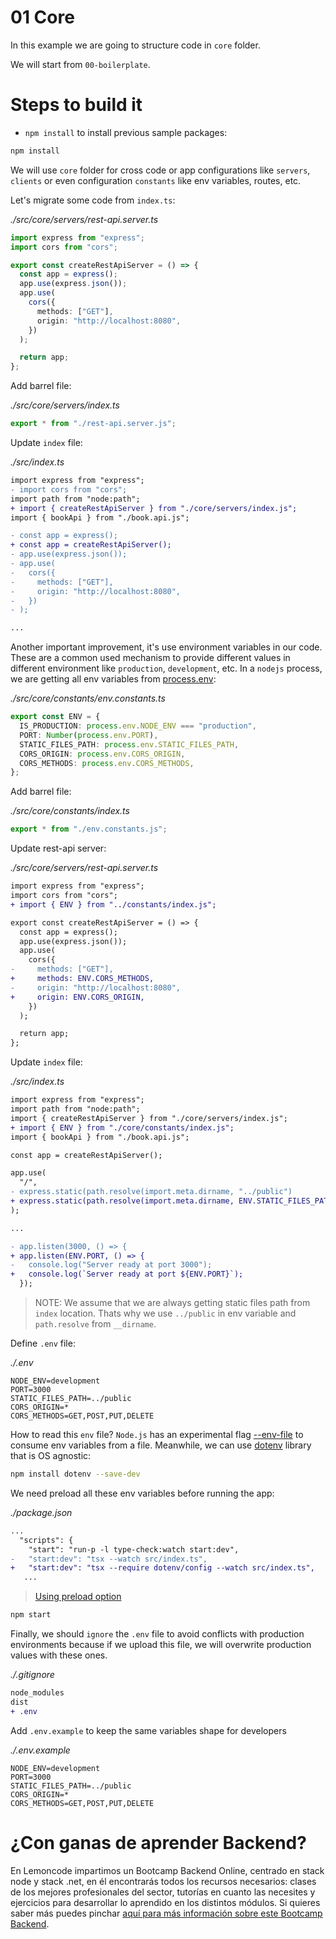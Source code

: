 # 01 Core

In this example we are going to structure code in `core` folder.

We will start from `00-boilerplate`.

# Steps to build it

- `npm install` to install previous sample packages:

```bash
npm install

```

We will use `core` folder for cross code or app configurations like `servers`, `clients` or even configuration `constants` like env variables, routes, etc.

Let's migrate some code from `index.ts`:

_./src/core/servers/rest-api.server.ts_

```typescript
import express from "express";
import cors from "cors";

export const createRestApiServer = () => {
  const app = express();
  app.use(express.json());
  app.use(
    cors({
      methods: ["GET"],
      origin: "http://localhost:8080",
    })
  );

  return app;
};

```

Add barrel file:

_./src/core/servers/index.ts_

```typescript
export * from "./rest-api.server.js";

```

Update `index` file:

_./src/index.ts_

```diff
import express from "express";
- import cors from "cors";
import path from "node:path";
+ import { createRestApiServer } from "./core/servers/index.js";
import { bookApi } from "./book.api.js";

- const app = express();
+ const app = createRestApiServer();
- app.use(express.json());
- app.use(
-   cors({
-     methods: ["GET"],
-     origin: "http://localhost:8080",
-   })
- );

...

```

Another important improvement, it's use environment variables in our code. These are a common used mechanism to provide different values in different environment like `production`, `development`, etc.
In a `nodejs` process, we are getting all env variables from [process.env](https://nodejs.org/docs/latest/api/all.html#all_process_processenv):

_./src/core/constants/env.constants.ts_

```typescript
export const ENV = {
  IS_PRODUCTION: process.env.NODE_ENV === "production",
  PORT: Number(process.env.PORT),
  STATIC_FILES_PATH: process.env.STATIC_FILES_PATH,
  CORS_ORIGIN: process.env.CORS_ORIGIN,
  CORS_METHODS: process.env.CORS_METHODS,
};

```

Add barrel file:

_./src/core/constants/index.ts_

```typescript
export * from "./env.constants.js";

```

Update rest-api server:

_./src/core/servers/rest-api.server.ts_

```diff
import express from "express";
import cors from "cors";
+ import { ENV } from "../constants/index.js";

export const createRestApiServer = () => {
  const app = express();
  app.use(express.json());
  app.use(
    cors({
-     methods: ["GET"],
+     methods: ENV.CORS_METHODS,
-     origin: "http://localhost:8080",
+     origin: ENV.CORS_ORIGIN,
    })
  );

  return app;
};

```

Update `index` file:

_./src/index.ts_

```diff
import express from "express";
import path from "node:path";
import { createRestApiServer } from "./core/servers/index.js";
+ import { ENV } from "./core/constants/index.js";
import { bookApi } from "./book.api.js";

const app = createRestApiServer();

app.use(
  "/",
- express.static(path.resolve(import.meta.dirname, "../public")
+ express.static(path.resolve(import.meta.dirname, ENV.STATIC_FILES_PATH))
);

...

- app.listen(3000, () => {
+ app.listen(ENV.PORT, () => {
-   console.log("Server ready at port 3000");
+   console.log(`Server ready at port ${ENV.PORT}`);
  });

```

> NOTE: We assume that we are always getting static files path from `index` location. Thats why we use `../public` in env variable and `path.resolve` from `__dirname`.

Define `.env` file:

_./.env_

```
NODE_ENV=development
PORT=3000
STATIC_FILES_PATH=../public
CORS_ORIGIN=*
CORS_METHODS=GET,POST,PUT,DELETE
```

How to read this `env` file? `Node.js` has an experimental flag [--env-file](https://nodejs.org/docs/latest/api/all.html#all_cli_--env-fileconfig) to consume env variables from a file. Meanwhile, we can use [dotenv](https://www.npmjs.com/package/dotenv) library that is OS agnostic:

```bash
npm install dotenv --save-dev
```

We need preload all these env variables before running the app:

_./package.json_

```diff
...
  "scripts": {
    "start": "run-p -l type-check:watch start:dev",
-   "start:dev": "tsx --watch src/index.ts",
+   "start:dev": "tsx --require dotenv/config --watch src/index.ts",
   ...

```

> [Using preload option](https://github.com/motdotla/dotenv#preload)

```bash
npm start
```

Finally, we should `ignore` the `.env` file to avoid conflicts with production environments because if we upload this file, we will overwrite production values with these ones.

_./.gitignore_

```diff
node_modules
dist
+ .env

```

Add `.env.example` to keep the same variables shape for developers


_./.env.example_

```
NODE_ENV=development
PORT=3000
STATIC_FILES_PATH=../public
CORS_ORIGIN=*
CORS_METHODS=GET,POST,PUT,DELETE

```

# ¿Con ganas de aprender Backend?

En Lemoncode impartimos un Bootcamp Backend Online, centrado en stack node y stack .net, en él encontrarás todos los recursos necesarios: clases de los mejores profesionales del sector, tutorías en cuanto las necesites y ejercicios para desarrollar lo aprendido en los distintos módulos. Si quieres saber más puedes pinchar [aquí para más información sobre este Bootcamp Backend](https://lemoncode.net/bootcamp-backend#bootcamp-backend/banner).
